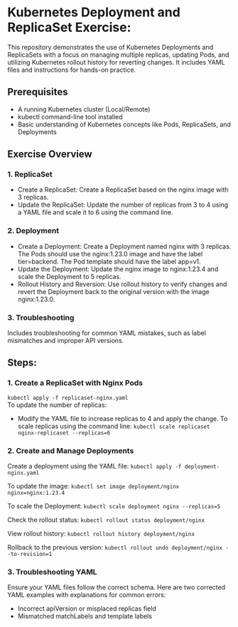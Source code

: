 # Kubernetes Deployment and ReplicaSet Exercise:
This repository demonstrates the use of Kubernetes Deployments and ReplicaSets with a focus on managing multiple replicas, updating Pods, and utilizing Kubernetes rollout history for reverting changes. It includes YAML files and instructions for hands-on practice.

## Prerequisites
- A running Kubernetes cluster (Local/Remote)
- kubectl command-line tool installed
- Basic understanding of Kubernetes concepts like Pods, ReplicaSets, and Deployments

## Exercise Overview
 ### 1. ReplicaSet   
 
 - Create a ReplicaSet: Create a ReplicaSet based on the nginx image with 3 replicas.
 - Update the ReplicaSet: Update the number of replicas from 3 to 4 using a YAML file and scale it to 6 using the command line.

 ### 2. Deployment
  - Create a Deployment: Create a Deployment named nginx with 3 replicas. The Pods should use the nginx:1.23.0 image and have the label 
     tier=backend. The Pod template should have the label app=v1.
  - Update the Deployment: Update the nginx image to nginx:1.23.4 and scale the Deployment to 5 replicas.
  - Rollout History and Reversion: Use rollout history to verify changes and revert the Deployment back to the original version with the image nginx:1.23.0.

  ### 3. Troubleshooting
Includes troubleshooting for common YAML mistakes, such as label mismatches and improper API versions.

## Steps:
 ###  1. Create a ReplicaSet with Nginx Pods
 ``` kubectl apply -f replicaset-nginx.yaml ```  
 To update the number of replicas:
 - Modify the YAML file to increase replicas to 4 and apply the change.
 To scale replicas using the command line:
 ``` kubectl scale replicaset nginx-replicaset --replicas=6 ```
 
 ### 2. Create and Manage Deployments
 Create a deployment using the YAML file:
 ``` kubectl apply -f deployment-nginx.yaml ```
 
 To update the image:
 ``` kubectl set image deployment/nginx nginx=nginx:1.23.4 ```
 
 To scale the Deployment:
 ``` kubectl scale deployment nginx --replicas=5 ``` 
 
 Check the rollout status:
 ``` kubectl rollout status deployment/nginx ```
 
 View rollout history:
 ``` kubectl rollout history deployment/nginx ```
 
 Rollback to the previous version:
 ``` kubectl rollout undo deployment/nginx --to-revision=1 ```
 
 ### 3. Troubleshooting YAML
 Ensure your YAML files follow the correct schema. Here are two corrected YAML examples with explanations for common errors:
 - Incorrect apiVersion or misplaced replicas field
 - Mismatched matchLabels and template labels
